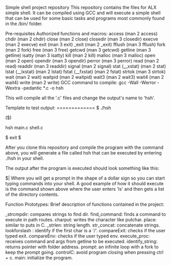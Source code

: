 Simple shell project repository
This repository contains the files for ALX simple shell. It can be compiled using GCC and will execute a simple shell that can be used for some basic tasks and programs most commonly found in the /bin/ folder.

Pre-requisites
Authorized functions and macros:
access (man 2 access)
chdir (man 2 chdir)
close (man 2 close)
closedir (man 3 closedir)
execve (man 2 execve)
exit (man 3 exit)
_exit (man 2 _exit)
fflush (man 3 fflush)
fork (man 2 fork)
free (man 3 free)
getcwd (man 3 getcwd)
getline (man 3 getline)
isatty (man 3 isatty)
kill (man 2 kill)
malloc (man 3 malloc)
open (man 2 open)
opendir (man 3 opendir)
perror (man 3 perror)
read (man 2 read)
readdir (man 3 readdir)
signal (man 2 signal)
stat (__xstat) (man 2 stat)
lstat (__lxstat) (man 2 lstat)
fstat (__fxstat) (man 2 fstat)
strtok (man 3 strtok)
wait (man 2 wait)
waitpid (man 2 waitpid)
wait3 (man 2 wait3)
wait4 (man 2 wait4)
write (man 2 write)
GCC command to compile:
gcc -Wall -Werror -Wextra -pedantic *.c -o hsh

This will compile all the '.c' files and change the output's name to 'hsh'.

Template to test output:
============= $ ./hsh

($)

hsh main.c shell.c

$ exit $

After you clone this repository and compile the program with the command above, you will generate a file called hsh that can be executed by entering ./hsh in your shell.

The output after the program is executed should look something like this:

$|
Where you will get a prompt in the shape of a dollar sign so you can start typing commands into your shell. A good example of how it should execute is the command shown above where the user enters 'ls' and then gets a list of the directory contents.

Function Prototypes:
Brief description of functions contained in the project:

_strcmpdir: compares strings to find dir. find_command: finds a command to execute in path routes. charput: writes the character like putchar. place: similar to puts in C. _strlen: string length. str_concat: concatenate strings. lookforslash : identify if the first char is a '/'. compareExit: checks if the user typed exit. compareEnv: checks if the user typed env. execute_proc: receives command and args from getline to be executed. identify_string: returns pointer with folder address. prompt: an infinite loop with a fork to keep the prompt going. controlC: avoid program closing when pressing ctrl + c. main: initialize the program.
